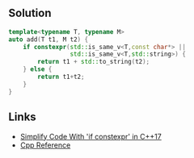 ## Solution

```cpp
template<typename T, typename M>
auto add(T t1, M t2) {
    if constexpr(std::is_same_v<T,const char*> ||
                 std::is_same_v<T,std::string>) {
        return t1 + std::to_string(t2);
    } else {
        return t1+t2;    
    }
}
```

## Links

- [Simplify Code With 'if constexpr' in C++17](https://dzone.com/articles/simplify-code-with-if-constexpr-in-c17-1)
- [Cpp Reference](https://en.cppreference.com/w/cpp/language/if)
